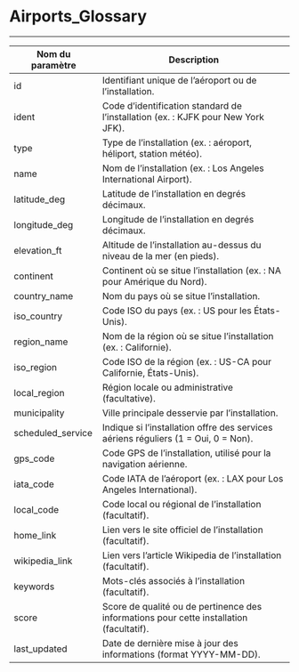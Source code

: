 # Airports_Glossary

---

| **Nom du paramètre** | **Description** |
| --- | --- |
| id | Identifiant unique de l’aéroport ou de l’installation. |
| ident | Code d’identification standard de l’installation (ex. : KJFK pour New York JFK). |
| type | Type de l’installation (ex. : aéroport, héliport, station météo). |
| name | Nom de l’installation (ex. : Los Angeles International Airport). |
| latitude_deg | Latitude de l’installation en degrés décimaux. |
| longitude_deg | Longitude de l’installation en degrés décimaux. |
| elevation_ft | Altitude de l’installation au-dessus du niveau de la mer (en pieds). |
| continent | Continent où se situe l’installation (ex. : NA pour Amérique du Nord). |
| country_name | Nom du pays où se situe l’installation. |
| iso_country | Code ISO du pays (ex. : US pour les États-Unis). |
| region_name | Nom de la région où se situe l’installation (ex. : Californie). |
| iso_region | Code ISO de la région (ex. : US-CA pour Californie, États-Unis). |
| local_region | Région locale ou administrative (facultative). |
| municipality | Ville principale desservie par l’installation. |
| scheduled_service | Indique si l’installation offre des services aériens réguliers (1 = Oui, 0 = Non). |
| gps_code | Code GPS de l’installation, utilisé pour la navigation aérienne. |
| iata_code | Code IATA de l’aéroport (ex. : LAX pour Los Angeles International). |
| local_code | Code local ou régional de l’installation (facultatif). |
| home_link | Lien vers le site officiel de l’installation (facultatif). |
| wikipedia_link | Lien vers l’article Wikipedia de l’installation (facultatif). |
| keywords | Mots-clés associés à l’installation (facultatif). |
| score | Score de qualité ou de pertinence des informations pour cette installation (facultatif). |
| last_updated | Date de dernière mise à jour des informations (format YYYY-MM-DD). |